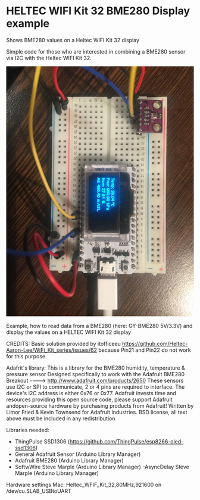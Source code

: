 # HELTEC WIFI Kit 32 BME280 Display example

Shows BME280 values on a Heltec WIFI Kit 32 display

Simple code for those who are interested in combining a BME280 sensor via I2C with the Heltec WIFI Kit 32. 


[![BME280](https://github.com/3KUdelta/heltec_wifi_kit_32_bme280/blob/master/IMG_2923%202.JPG)](https://github.com/3KUdelta/heltec_wifi_kit_32_bme280/)

Example, how to read data from a BME280 (here: GY-BME280 5V/3.3V) and display the values on a HELTEC WIFI Kit 32 display

CREDITS:
Basic solution provided by itofficeeu https://github.com/Heltec-Aaron-Lee/WiFi_Kit_series/issues/62 because Pin21 and Pin22
do not work for this purpose.

Adafrit´s library: 
  This is a library for the BME280 humidity, temperature & pressure sensor
  Designed specifically to work with the Adafruit BME280 Breakout
  ----> http://www.adafruit.com/products/2650
  These sensors use I2C or SPI to communicate, 2 or 4 pins are required
  to interface. The device's I2C address is either 0x76 or 0x77.
  Adafruit invests time and resources providing this open source code,
  please support Adafruit andopen-source hardware by purchasing products
  from Adafruit!
  Written by Limor Fried & Kevin Townsend for Adafruit Industries.
  BSD license, all text above must be included in any redistribution

Libraries needed:
- ThingPulse SSD1306 (https://github.com/ThingPulse/esp8266-oled-ssd1306)
- General Adafruit Sensor (Arduino Library Manager)
- Adafruit BME280 (Arduino Library Manager)
- SoftwWire Steve Marple (Arduino Library Manager)
 -AsyncDelay Steve Marple (Arduino Library Manager)

Hardware settings Mac:
Heltec_WFIF_Kit_32,80MHz,921600 on /dev/cu.SLAB_USBtoUART
